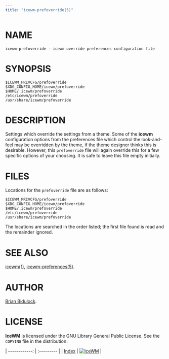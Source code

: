 ```yaml
---
title: "icewm-prefoverride(5)"
---
```

# NAME

    icewm-prefoverride - icewm override preferences configuration file

# SYNOPSIS

    $ICEWM_PRIVCFG/prefoverride
    $XDG_CONFIG_HOME/icewm/prefoverride
    $HOME/.icewm/prefoverride
    /etc/icewm/prefoverride
    /usr/share/icewm/prefoverride

# DESCRIPTION

Settings which override the settings from a theme.  Some of the **icewm**
configuration options from the preferences file which control the
look-and-feel may be overridden by the theme, if the theme designer
thinks this is desirable.  However, this `prefoverride` file will again
override this for a few specific options of your choosing.  It is safe
to leave this file empty initially.

# FILES

Locations for the `prefoverride` file are as follows:

    $ICEWM_PRIVCFG/prefoverride
    $XDG_CONFIG_HOME/icewm/prefoverride
    $HOME/.icewm/prefoverride
    /etc/icewm/prefoverride
    /usr/share/icewm/prefoverride

The locations are searched in the order listed; the first file found is
read and the remainder ignored.

# SEE ALSO

[icewm(1)](icewm),
[icewm-preferences(5)](icewm-preferences).

# AUTHOR

[Brian Bidulock](mailto:bidulock@openss7.org).

# LICENSE

**IceWM** is licensed under the GNU Library General Public License.
See the `COPYING` file in the distribution.

| ------------: | :--------- |
| [Index](/man) | [![IceWM](/images/logom.jpg "ice-wm.org")](https://ice-wm.org "ice-wm.org") |
